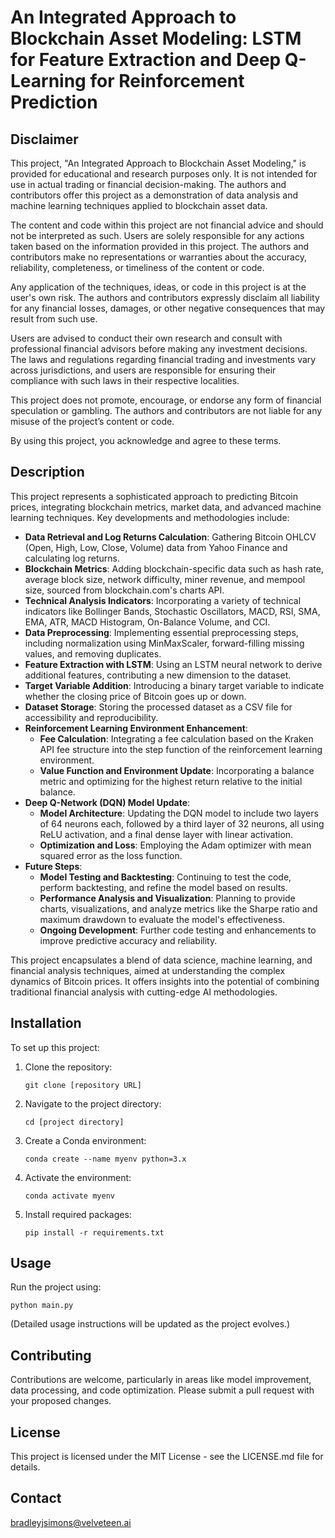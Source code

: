 # An Integrated Approach to Blockchain Asset Modeling: LSTM for Feature Extraction and Deep Q-Learning for Reinforcement Prediction

## Disclaimer

This project, "An Integrated Approach to Blockchain Asset Modeling," is provided for educational and research purposes only. It is not intended for use in actual trading or financial decision-making. The authors and contributors offer this project as a demonstration of data analysis and machine learning techniques applied to blockchain asset data.

The content and code within this project are not financial advice and should not be interpreted as such. Users are solely responsible for any actions taken based on the information provided in this project. The authors and contributors make no representations or warranties about the accuracy, reliability, completeness, or timeliness of the content or code.

Any application of the techniques, ideas, or code in this project is at the user's own risk. The authors and contributors expressly disclaim all liability for any financial losses, damages, or other negative consequences that may result from such use.

Users are advised to conduct their own research and consult with professional financial advisors before making any investment decisions. The laws and regulations regarding financial trading and investments vary across jurisdictions, and users are responsible for ensuring their compliance with such laws in their respective localities.

This project does not promote, encourage, or endorse any form of financial speculation or gambling. The authors and contributors are not liable for any misuse of the project’s content or code.

By using this project, you acknowledge and agree to these terms.

## Description

This project represents a sophisticated approach to predicting Bitcoin prices, integrating blockchain metrics, market data, and advanced machine learning techniques. Key developments and methodologies include:

- **Data Retrieval and Log Returns Calculation**: Gathering Bitcoin OHLCV (Open, High, Low, Close, Volume) data from Yahoo Finance and calculating log returns.
- **Blockchain Metrics**: Adding blockchain-specific data such as hash rate, average block size, network difficulty, miner revenue, and mempool size, sourced from blockchain.com's charts API.
- **Technical Analysis Indicators**: Incorporating a variety of technical indicators like Bollinger Bands, Stochastic Oscillators, MACD, RSI, SMA, EMA, ATR, MACD Histogram, On-Balance Volume, and CCI.
- **Data Preprocessing**: Implementing essential preprocessing steps, including normalization using MinMaxScaler, forward-filling missing values, and removing duplicates.
- **Feature Extraction with LSTM**: Using an LSTM neural network to derive additional features, contributing a new dimension to the dataset.
- **Target Variable Addition**: Introducing a binary target variable to indicate whether the closing price of Bitcoin goes up or down.
- **Dataset Storage**: Storing the processed dataset as a CSV file for accessibility and reproducibility.
- **Reinforcement Learning Environment Enhancement**:
  - **Fee Calculation**: Integrating a fee calculation based on the Kraken API fee structure into the step function of the reinforcement learning environment.
  - **Value Function and Environment Update**: Incorporating a balance metric and optimizing for the highest return relative to the initial balance.
- **Deep Q-Network (DQN) Model Update**:
  - **Model Architecture**: Updating the DQN model to include two layers of 64 neurons each, followed by a third layer of 32 neurons, all using ReLU activation, and a final dense layer with linear activation.
  - **Optimization and Loss**: Employing the Adam optimizer with mean squared error as the loss function.
- **Future Steps**:
  - **Model Testing and Backtesting**: Continuing to test the code, perform backtesting, and refine the model based on results.
  - **Performance Analysis and Visualization**: Planning to provide charts, visualizations, and analyze metrics like the Sharpe ratio and maximum drawdown to evaluate the model's effectiveness.
  - **Ongoing Development**: Further code testing and enhancements to improve predictive accuracy and reliability.

This project encapsulates a blend of data science, machine learning, and financial analysis techniques, aimed at understanding the complex dynamics of Bitcoin prices. It offers insights into the potential of combining traditional financial analysis with cutting-edge AI methodologies.

## Installation

To set up this project:

1. Clone the repository:

   ```
   git clone [repository URL]
   ```

2. Navigate to the project directory:

   ```
   cd [project directory]
   ```

3. Create a Conda environment:

   ```
   conda create --name myenv python=3.x
   ```

4. Activate the environment:

   ```
   conda activate myenv
   ```

5. Install required packages:
   ```
   pip install -r requirements.txt
   ```

## Usage

Run the project using:

```
python main.py
```

(Detailed usage instructions will be updated as the project evolves.)

## Contributing

Contributions are welcome, particularly in areas like model improvement, data processing, and code optimization. Please submit a pull request with your proposed changes.

## License

This project is licensed under the MIT License - see the LICENSE.md file for details.

## Contact

bradleyjsimons@velveteen.ai
